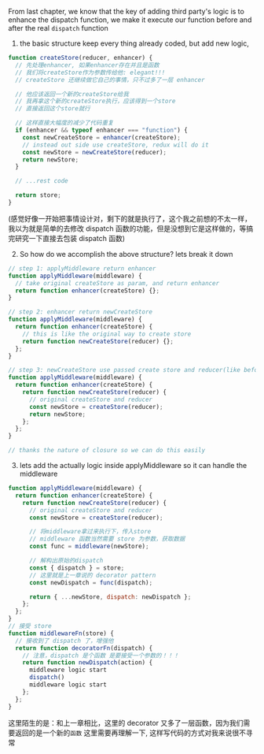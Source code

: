 From last chapter, we know that the key of adding third party's logic is to enhance the dispatch function, we make it execute our function before and after the real `dispatch` function

1. the basic structure keep every thing already coded, but add new logic,

```js
function createStore(reducer, enhancer) {
  // 先处理enhancer, 如果enhancer存在并且是函数
  // 我们将createStore作为参数传给他: elegant!!!
  // createStore 还继续做它自己的事情，只不过多了一层 enhancer

  // 他应该返回一个新的createStore给我
  // 我再拿这个新的createStore执行，应该得到一个store
  // 直接返回这个store就行

  // 这样直接大幅度的减少了代码重复
  if (enhancer && typeof enhancer === "function") {
    const newCreateStore = enhancer(createStore);
    // instead out side use createStore, redux will do it
    const newStore = newCreateStore(reducer);
    return newStore;
  }

  // ...rest code

  return store;
}
```

(感觉好像一开始把事情设计对，剩下的就是执行了，这个我之前想的不太一样，我以为就是简单的去修改 dispatch 函数的功能，但是没想到它是这样做的，等搞完研究一下直接去包装 dispatch 函数)

2. So how do we accomplish the above structure?
   lets break it down

```js
// step 1: applyMiddleware return enhancer
function applyMiddleware(middleware) {
  // take original createStore as param, and return enhancer
  return function enhancer(createStore) {};
}

// step 2: enhancer return newCreateStore
function applyMiddleware(middleware) {
  return function enhancer(createStore) {
    // this is like the original way to create store
    return function newCreateStore(reducer) {};
  };
}

// step 3: newCreateStore use passed create store and reducer(like before) return new store(dispatch, getState, subscribe)
function applyMiddleware(middleware) {
  return function enhancer(createStore) {
    return function newCreateStore(reducer) {
      // original createStore and reducer
      const newStore = createStore(reducer);
      return newStore;
    };
  };
}

// thanks the nature of closure so we can do this easily
```

3. lets add the actually logic inside applyMiddleware so it can handle the middleware

```js
function applyMiddleware(middleware) {
  return function enhancer(createStore) {
    return function newCreateStore(reducer) {
      // original createStore and reducer
      const newStore = createStore(reducer);

      // 将middleware拿过来执行下，传入store
      // middleware 函数当然需要 store 为参数，获取数据
      const func = middleware(newStore);

      // 解构出原始的dispatch
      const { dispatch } = store;
      // 这里就是上一章说的 decorator pattern
      const newDispatch = func(dispatch);

      return { ...newStore, dispatch: newDispatch };
    };
  };
}
// 接受 store
function middlewareFn(store) {
  // 接收到了 dispatch 了，增强他
  return function decoratorFn(dispatch) {
    // 注意，dispatch 是个函数 是要接受一个参数的！！！
    return function newDispatch(action) {
      middleware logic start
      dispatch()
      middleware logic start
    };
  };
}
```

这里陌生的是：和上一章相比，这里的 decorator 又多了一层函数，因为我们需要返回的是一个新的`函数` 这里需要再理解一下, 这样写代码的方式对我来说很不寻常

